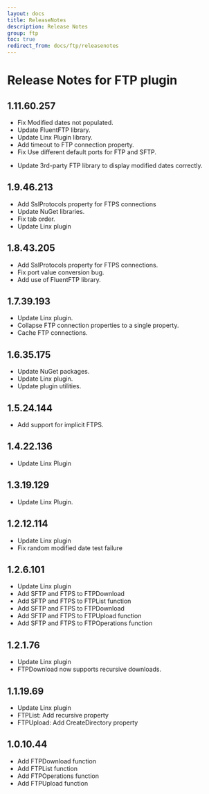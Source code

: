 ```yaml
---
layout: docs
title: ReleaseNotes
description: Release Notes
group: ftp
toc: true
redirect_from: docs/ftp/releasenotes
---
```

# Release Notes for FTP plugin
<a id="1_11_60_257"></a>
## 1.11.60.257
- Fix Modified dates not populated.
- Update FluentFTP library.
- Update Linx Plugin library.
- Add timeout to FTP connection property.
- Fix Use different default ports for FTP and SFTP.

<a id="1_10_48_220"></a>
- Update 3rd-party FTP library to display modified dates correctly.
<a id="1_9_46_213"></a>
## 1.9.46.213
- Add SslProtocols property for FTPS connections
- Update NuGet libraries.
- Fix tab order.
- Update Linx plugin
<a id="1_8_43_205"></a>
## 1.8.43.205
- Add SslProtocols property for FTPS connections.
- Fix port value conversion bug.
- Add use of FluentFTP library.
<a id="1_7_39_193"></a>
## 1.7.39.193
- Update Linx plugin.
- Collapse FTP connection properties to a single property.
- Cache FTP connections.
<a id="1_6_35_175"></a>
## 1.6.35.175
- Update NuGet packages.
- Update Linx plugin.
- Update plugin utilities.
<a id="1_5_24_144"></a>
## 1.5.24.144
- Add support for implicit FTPS.
<a id="1_4_22_136"></a>
## 1.4.22.136
- Update Linx Plugin
<a id="1_3_19_129"></a>
## 1.3.19.129
- Update Linx Plugin.
<a id="1_2_12_114"></a>
## 1.2.12.114
- Update Linx plugin
- Fix random modified date test failure
<a id="1_2_6_101"></a>
## 1.2.6.101
- Update Linx plugin
- Add SFTP and FTPS to FTPDownload
- Add SFTP and FTPS to FTPList function
- Add SFTP and FTPS to FTPDownload
- Add SFTP and FTPS to FTPUpload function
- Add SFTP and FTPS to FTPOperations function
<a id="1_2_1_76"></a>
## 1.2.1.76
- Update Linx plugin
- FTPDownload now supports recursive downloads.
<a id="1_1_19_69"></a>
## 1.1.19.69
- Update Linx plugin
- FTPList: Add recursive property
- FTPUpload: Add CreateDirectory property
<a id="1_0_10_44"></a>
## 1.0.10.44
- Add FTPDownload function
- Add FTPList function
- Add FTPOperations function
- Add FTPUpload function

